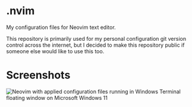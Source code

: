 # .nvim 
My configuration files for Neovim text editor.

This repository is primarily used for my personal configuration git version control across the internet, but I decided to make this repository public if someone else would like to use this too.

# Screenshots
![Neovim with applied configuration files running in Windows Terminal floating window on Microsoft Windows 11](https://github.com/user-attachments/assets/801ce718-20dc-4abe-8d39-d7f8ba6086a9)
